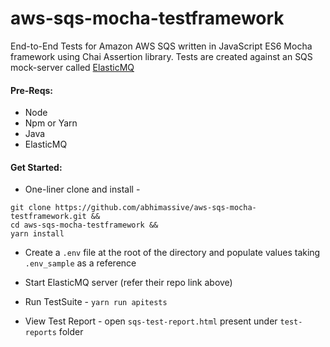# aws-sqs-mocha-testframework

End-to-End Tests for Amazon AWS SQS written in JavaScript ES6 Mocha framework using Chai Assertion library.
Tests are created against an SQS mock-server called [ElasticMQ](https://github.com/softwaremill/elasticmq)


#### Pre-Reqs:

* Node
* Npm or Yarn
* Java
* ElasticMQ

#### Get Started:
* One-liner clone and install -
```
git clone https://github.com/abhimassive/aws-sqs-mocha-testframework.git && 
cd aws-sqs-mocha-testframework && 
yarn install
```

* Create a `.env` file at the root of the directory and populate values taking `.env_sample` as a reference
  
* Start ElasticMQ server (refer their repo link above)

* Run TestSuite -  `yarn run apitests`

* View Test Report - open `sqs-test-report.html` present under `test-reports` folder







